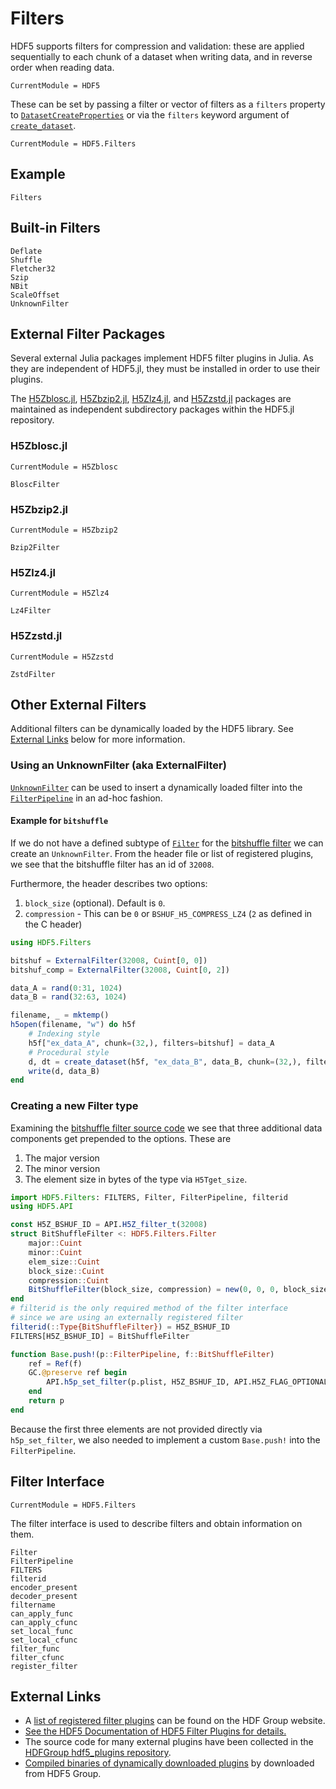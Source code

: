 # Filters

HDF5 supports filters for compression and validation: these are applied sequentially to
each chunk of a dataset when writing data, and in reverse order when reading data.

```@meta
CurrentModule = HDF5
```

These can be set by passing a filter or vector of filters as a `filters` property to
[`DatasetCreateProperties`](@ref) or via the `filters` keyword argument of [`create_dataset`](@ref).

```@meta
CurrentModule = HDF5.Filters
```

## Example

```@docs
Filters
```

## Built-in Filters


```@docs
Deflate
Shuffle
Fletcher32
Szip
NBit
ScaleOffset
UnknownFilter
```

## External Filter Packages

Several external Julia packages implement HDF5 filter plugins in Julia.
As they are independent of HDF5.jl, they must be installed in order to use their plugins.

The
[H5Zblosc.jl](https://github.com/JuliaIO/HDF5.jl/tree/master/filters/H5Zblosc),
[H5Zbzip2.jl](https://github.com/JuliaIO/HDF5.jl/tree/master/filters/H5Zbzip2),
[H5Zlz4.jl](https://github.com/JuliaIO/HDF5.jl/tree/master/filters/H5Zlz4), and
[H5Zzstd.jl](https://github.com/JuliaIO/HDF5.jl/tree/master/filters/H5Zzstd) packages are maintained as
independent subdirectory packages within the HDF5.jl repository.

### H5Zblosc.jl

```@meta
CurrentModule = H5Zblosc
```

```@docs
BloscFilter
```

### H5Zbzip2.jl

```@meta
CurrentModule = H5Zbzip2
```

```@docs
Bzip2Filter
```

### H5Zlz4.jl

```@meta
CurrentModule = H5Zlz4
```

```@docs
Lz4Filter
```

### H5Zzstd.jl

```@meta
CurrentModule = H5Zzstd
```

```@docs
ZstdFilter
```

## Other External Filters

Additional filters can be dynamically loaded by the HDF5 library. See [External Links](@ref) below for more information.

### Using an UnknownFilter (aka ExternalFilter)

[`UnknownFilter`](@ref) can be used to insert a dynamically loaded filter into the [`FilterPipeline`](@ref) in an ad-hoc fashion.

#### Example for `bitshuffle`

If we do not have a defined subtype of [`Filter`](@ref) for the [bitshuffle filter](https://github.com/kiyo-masui/bitshuffle/blob/master/src/bshuf_h5filter.h)
we can create an `UnknownFilter`. From the header file or list of registered plugins, we see that the bitshuffle filter has an id of `32008`.

Furthermore, the header describes two options:
1. `block_size` (optional). Default is `0`.
2. `compression` - This can be `0` or `BSHUF_H5_COMPRESS_LZ4` (`2` as defined in the C header)

```julia
using HDF5.Filters

bitshuf = ExternalFilter(32008, Cuint[0, 0])
bitshuf_comp = ExternalFilter(32008, Cuint[0, 2])

data_A = rand(0:31, 1024)
data_B = rand(32:63, 1024)

filename, _ = mktemp()
h5open(filename, "w") do h5f
    # Indexing style
    h5f["ex_data_A", chunk=(32,), filters=bitshuf] = data_A
    # Procedural style
    d, dt = create_dataset(h5f, "ex_data_B", data_B, chunk=(32,), filters=[bitshuf_comp])
    write(d, data_B)
end
```

### Creating a new Filter type

Examining the [bitshuffle filter source code](https://github.com/kiyo-masui/bitshuffle/blob/0aee87e142c71407aa097c660727f2621c71c493/src/bshuf_h5filter.c#L47-L64) we see that three additional data components get prepended to the options. These are
1. The major version
2. The minor version
3. The element size in bytes of the type via `H5Tget_size`.

```julia
import HDF5.Filters: FILTERS, Filter, FilterPipeline, filterid
using HDF5.API

const H5Z_BSHUF_ID = API.H5Z_filter_t(32008)
struct BitShuffleFilter <: HDF5.Filters.Filter
    major::Cuint
    minor::Cuint
    elem_size::Cuint
    block_size::Cuint
    compression::Cuint
    BitShuffleFilter(block_size, compression) = new(0, 0, 0, block_size, compression)
end
# filterid is the only required method of the filter interface
# since we are using an externally registered filter
filterid(::Type{BitShuffleFilter}) = H5Z_BSHUF_ID
FILTERS[H5Z_BSHUF_ID] = BitShuffleFilter

function Base.push!(p::FilterPipeline, f::BitShuffleFilter)
    ref = Ref(f)
    GC.@preserve ref begin
        API.h5p_set_filter(p.plist, H5Z_BSHUF_ID, API.H5Z_FLAG_OPTIONAL, 2, pointer_from_objref(ref) + sizeof(Cuint)*3)
    end
    return p
end
```

Because the first three elements are not provided directly via `h5p_set_filter`, we also needed to implement a custom `Base.push!` into the `FilterPipeline`.

## Filter Interface

```@meta
CurrentModule = HDF5.Filters
```

The filter interface is used to describe filters and obtain information on them.

```@docs
Filter
FilterPipeline
FILTERS
filterid
encoder_present
decoder_present
filtername
can_apply_func
can_apply_cfunc
set_local_func
set_local_cfunc
filter_func
filter_cfunc
register_filter
```

## External Links

* A [list of registered filter plugins](https://portal.hdfgroup.org/display/support/Registered+Filter+Plugins) can be found on the HDF Group website.
* [See the HDF5 Documentation of HDF5 Filter Plugins for details.](https://portal.hdfgroup.org/display/support/HDF5+Filter+Plugins)
* The source code for many external plugins have been collected in the [HDFGroup hdf5_plugins repository](https://github.com/HDFGroup/hdf5_plugins).
* [Compiled binaries of dynamically downloaded plugins](https://portal.hdfgroup.org/display/support/Downloads) by downloaded from HDF5 Group.